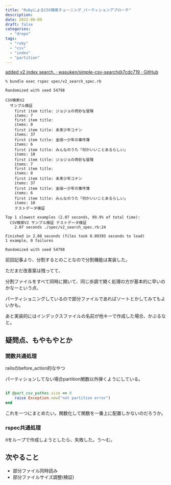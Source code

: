 ```yaml
---
title: "RubyによるCSV検索チューニング_パーティションアプローチ"
description:
date: 2022-06-09
draft: false
categories:
  - "drepo"
tags:
  - "ruby"
  - "csv"
  - "index"
  - "partition"
---
```


[added v2 index search. · wasuken/simple-csv-search@7cdc719 · GitHub](https://github.com/wasuken/simple-csv-search/commit/7cdc7192e0c6de63be613669c278833fa73bb05d)

```shell
% bundle exec rspec spec/v2_search_spec.rb

Randomized with seed 54798

CSV検索V2
  サンプル検証
	first item title: ジョジョの奇妙な冒険
	items: 7
	first item title:
	items: 0
	first item title: 未来少年コナン
	items: 37
	first item title: 金田一少年の事件簿
	items: 6
	first item title: みんなのうた「何かいいことあるらしい」
	items: 10
	first item title: ジョジョの奇妙な冒険
	items: 7
	first item title:
	items: 0
	first item title: 未来少年コナン
	items: 37
	first item title: 金田一少年の事件簿
	items: 6
	first item title: みんなのうた「何かいいことあるらしい」
	items: 10
    テストデータ検証

Top 1 slowest examples (2.07 seconds, 99.9% of total time):
  CSV検索V2 サンプル検証 テストデータ検証
    2.07 seconds ./spec/v2_search_spec.rb:24

Finished in 2.08 seconds (files took 0.09393 seconds to load)
1 example, 0 failures

Randomized with seed 54798
```

前回記事より、分割するとのことなので分割機能は実装した。

ただまだ改善案は残ってて、

分割ファイルをすべて同時に開いて、同じ歩調で開く処理の方が基本的に早いのかなーという点、

パーティショニングしているので部分ファイルであればソートとかしてみてもよいかも。

あと実装的にはインデックスファイルの名前が他キーで作成した場合、かぶるなと。

## 疑問点、もやもやとか

### 関数共通処理

railsのbefore_action的なやつ

パーティションしてない場合partition関数以外弾くようにしている。

```ruby

if @part_csv_pathes.size <= 0
    raise Exception.new("not partition error")
end

```

これを一つにまとめたい。関数化して関数を一番上に配置しかないのだろうか。

### rspec共通処理

itをループで作成しようとしたら、失敗した。う〜む。

## 次やること

* 部分ファイル同時読み
* 部分ファイルサイズ調整(検証)
